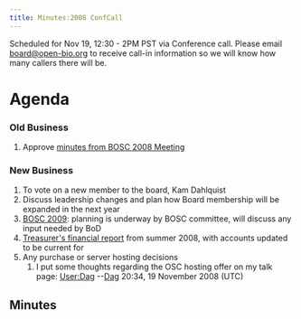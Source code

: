 ```yaml
---
title: Minutes:2008 ConfCall
---
```


Scheduled for Nov 19, 12:30 - 2PM PST via Conference call. Please email
board@open-bio.org to receive call-in information so we will know how
many callers there will be.

Agenda
======

### Old Business

1.  Approve [minutes from BOSC 2008
    Meeting](Minutes:2008_BOSC_Meeting#Minutes "wikilink")

### New Business

1.  To vote on a new member to the board, Kam Dahlquist
2.  Discuss leadership changes and plan how Board membership will be
    expanded in the next year
3.  [BOSC 2009](BOSC_2009 "wikilink"): planning is underway by BOSC
    committee, will discuss any input needed by BoD
4.  [Treasurer's financial
    report](Media:2008-OBF-Treasurer-Report_Ammended2.pdf "wikilink")
    from summer 2008, with accounts updated to be current for
5.  Any purchase or server hosting decisions
    1.  I put some thoughts regarding the OSC hosting offer on my talk
        page: <User:Dag> --[Dag](User:Dag "wikilink") 20:34, 19 November
        2008 (UTC)

Minutes
-------
